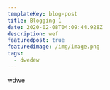 ```yaml
---
templateKey: blog-post
title: Blogging 1
date: 2020-02-08T04:09:44.928Z
description: wef
featuredpost: true
featuredimage: /img/image.png
tags:
  - dwedew
---
```

wdwe
